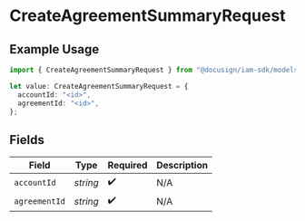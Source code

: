 # CreateAgreementSummaryRequest

## Example Usage

```typescript
import { CreateAgreementSummaryRequest } from "@docusign/iam-sdk/models/operations";

let value: CreateAgreementSummaryRequest = {
  accountId: "<id>",
  agreementId: "<id>",
};
```

## Fields

| Field              | Type               | Required           | Description        |
| ------------------ | ------------------ | ------------------ | ------------------ |
| `accountId`        | *string*           | :heavy_check_mark: | N/A                |
| `agreementId`      | *string*           | :heavy_check_mark: | N/A                |